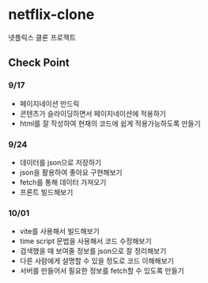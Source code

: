 # netflix-clone
넷플릭스 클론 프로젝트

## Check Point

### 9/17
- 페이지네이션 만드릭
- 콘텐츠가 슬라이딩하면서 페이지네이션에 적용하기
- html를 잘 작성하여 현재의 코드에 쉽게 적용가능하도록 만들기

### 9/24
- 데이터를 json으로 저장하기
- json을 활용하여 좋아요 구현해보기
- fetch를 통해 데이터 가져오기
- 프론트 빌드해보기

### 10/01
- vite를 사용해서 빌드해보기
- time script 문법을 사용해서 코드 수정해보기
- 검색했을 때 보여줄 정보를 json으로 잘 정리해보기
- 다른 사람에게 설명할 수 있을 정도로 코드 이해해보기
- 서버를 만들어서 필요한 정보를 fetch할 수 있도록 만들기

